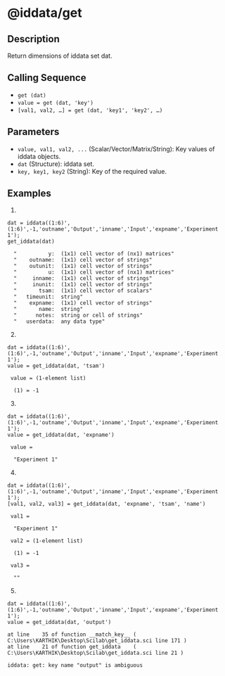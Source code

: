 # @iddata/get

## Description
Return dimensions of iddata set dat.

## Calling Sequence
- `get (dat)`
- `value = get (dat, 'key')`
- `[val1, val2, …] = get (dat, 'key1', 'key2', …)`

## Parameters
- `value, val1, val2, ...` (Scalar/Vector/Matrix/String): Key values of iddata objects.
- `dat` (Structure): iddata set.
- `key, key1, key2` (String): Key of the required value.

## Examples
1.
```
dat = iddata((1:6)',(1:6)',-1,'outname','Output','inname','Input','expname','Experiment 1');
get_iddata(dat)
```
```
  "          y:  (1x1) cell vector of (nx1) matrices"
  "    outname:  (1x1) cell vector of strings"       
  "    outunit:  (1x1) cell vector of strings"       
  "          u:  (1x1) cell vector of (nx1) matrices"
  "     inname:  (1x1) cell vector of strings"       
  "     inunit:  (1x1) cell vector of strings"       
  "       tsam:  (1x1) cell vector of scalars"       
  "   timeunit:  string"                             
  "    expname:  (1x1) cell vector of strings"       
  "       name:  string"                             
  "      notes:  string or cell of strings"          
  "   userdata:  any data type"
```
2.
```
dat = iddata((1:6)',(1:6)',-1,'outname','Output','inname','Input','expname','Experiment 1');
value = get_iddata(dat, 'tsam')
```
```
 value = (1-element list)

  (1) = -1
```

3.
```
dat = iddata((1:6)',(1:6)',-1,'outname','Output','inname','Input','expname','Experiment 1');
value = get_iddata(dat, 'expname')
```
```
 value = 

  "Experiment 1"
```

4.
```
dat = iddata((1:6)',(1:6)',-1,'outname','Output','inname','Input','expname','Experiment 1');
[val1, val2, val3] = get_iddata(dat, 'expname', 'tsam', 'name')
```
```
 val1 = 

  "Experiment 1"

 val2 = (1-element list)

  (1) = -1

 val3 = 

  ""
```

5.
```
dat = iddata((1:6)',(1:6)',-1,'outname','Output','inname','Input','expname','Experiment 1');
value = get_iddata(dat, 'output')
```
```
at line    35 of function __match_key__ ( C:\Users\KARTHIK\Desktop\Scilab\get_iddata.sci line 171 )
at line    21 of function get_iddata    ( C:\Users\KARTHIK\Desktop\Scilab\get_iddata.sci line 21 )

iddata: get: key name "output" is ambiguous
```
